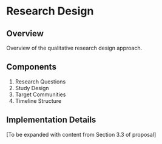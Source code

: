 # Research Design

## Overview
Overview of the qualitative research design approach.

## Components
1. Research Questions
2. Study Design
3. Target Communities
4. Timeline Structure

## Implementation Details
[To be expanded with content from Section 3.3 of proposal] 